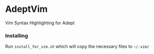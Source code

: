 # AdeptVim
Vim Syntax Highlighting for Adept



### Installing

Run `install_for_vim.sh` which will copy the necessary files to `~/.vim/`


